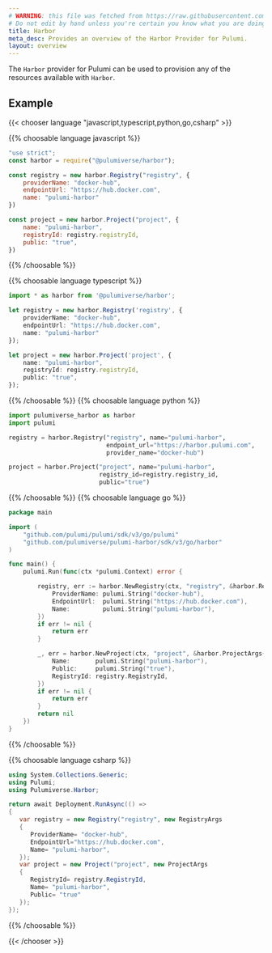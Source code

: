 ```yaml
---
# WARNING: this file was fetched from https://raw.githubusercontent.com/pulumiverse/pulumi-harbor/v3.10.15/docs/_index.md
# Do not edit by hand unless you're certain you know what you are doing!
title: Harbor
meta_desc: Provides an overview of the Harbor Provider for Pulumi.
layout: overview
---
```


The `Harbor` provider for Pulumi can be used to provision any of the resources available with `Harbor`.

## Example

{{< chooser language "javascript,typescript,python,go,csharp" >}}

{{% choosable language javascript %}}

```javascript
"use strict";
const harbor = require("@pulumiverse/harbor");

const registry = new harbor.Registry("registry", {
    providerName: "docker-hub",
    endpointUrl: "https://hub.docker.com",
    name: "pulumi-harbor"
})

const project = new harbor.Project("project", {
    name: "pulumi-harbor",
    registryId: registry.registryId,
    public: "true",
})
```

{{% /choosable %}}

{{% choosable language typescript %}}

```typescript
import * as harbor from '@pulumiverse/harbor';

let registry = new harbor.Registry('registry', {
    providerName: "docker-hub",
    endpointUrl: "https://hub.docker.com",
    name: "pulumi-harbor"
});

let project = new harbor.Project('project', {
    name: "pulumi-harbor",
    registryId: registry.registryId,
    public: "true",
});
```

{{% /choosable %}}
{{% choosable language python %}}

```python
import pulumiverse_harbor as harbor
import pulumi

registry = harbor.Registry("registry", name="pulumi-harbor",
                           endpoint_url="https://harbor.pulumi.com",
                           provider_name="docker-hub")

project = harbor.Project("project", name="pulumi-harbor",
                         registry_id=registry.registry_id,
                         public="true")
```

{{% /choosable %}}
{{% choosable language go %}}

```go
package main

import (
	"github.com/pulumi/pulumi/sdk/v3/go/pulumi"
	"github.com/pulumiverse/pulumi-harbor/sdk/v3/go/harbor"
)

func main() {
	pulumi.Run(func(ctx *pulumi.Context) error {

		registry, err := harbor.NewRegistry(ctx, "registry", &harbor.RegistryArgs{
			ProviderName: pulumi.String("docker-hub"),
			EndpointUrl:  pulumi.String("https://hub.docker.com"),
			Name:         pulumi.String("pulumi-harbor"),
		})
		if err != nil {
			return err
		}

		_, err = harbor.NewProject(ctx, "project", &harbor.ProjectArgs{
			Name:       pulumi.String("pulumi-harbor"),
			Public:     pulumi.String("true"),
			RegistryId: registry.RegistryId,
		})
		if err != nil {
			return err
		}
		return nil
	})
}
```

{{% /choosable %}}

{{% choosable language csharp %}}

```csharp
using System.Collections.Generic;
using Pulumi;
using Pulumiverse.Harbor;

return await Deployment.RunAsync(() =>
{
   var registry = new Registry("registry", new RegistryArgs
   {
      ProviderName= "docker-hub",
      EndpointUrl="https://hub.docker.com",
      Name= "pulumi-harbor",
   });
   var project = new Project("project", new ProjectArgs
   {
      RegistryId= registry.RegistryId,
      Name= "pulumi-harbor",
      Public= "true" 
   });
});
```

{{% /choosable %}}

{{< /chooser >}}
